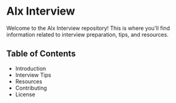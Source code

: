 # Alx Interview

Welcome to the Alx Interview repository! This is where you'll find information related to interview preparation, tips, and resources.

## Table of Contents
- Introduction
- Interview Tips
- Resources
- Contributing
- License
